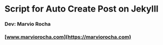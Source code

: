 # Script for Auto Create Post on Jekylll
### Dev: Marvio Rocha
### [www.marviorocha.com](https://marviorocha.com)